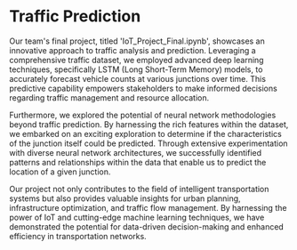 # Traffic Prediction

Our team's final project, titled 'IoT_Project_Final.ipynb', showcases an innovative approach to traffic analysis and prediction. Leveraging a comprehensive traffic dataset, we employed advanced deep learning techniques, specifically LSTM (Long Short-Term Memory) models, to accurately forecast vehicle counts at various junctions over time. This predictive capability empowers stakeholders to make informed decisions regarding traffic management and resource allocation.

Furthermore, we explored the potential of neural network methodologies beyond traffic prediction. By harnessing the rich features within the dataset, we embarked on an exciting exploration to determine if the characteristics of the junction itself could be predicted. Through extensive experimentation with diverse neural network architectures, we successfully identified patterns and relationships within the data that enable us to predict the location of a given junction.

Our project not only contributes to the field of intelligent transportation systems but also provides valuable insights for urban planning, infrastructure optimization, and traffic flow management. By harnessing the power of IoT and cutting-edge machine learning techniques, we have demonstrated the potential for data-driven decision-making and enhanced efficiency in transportation networks.
